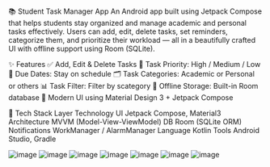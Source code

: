 📚 Student Task Manager App
An Android app built using Jetpack Compose that helps students stay organized and manage academic and personal tasks effectively. Users can add, edit, delete tasks, set reminders, categorize them, and prioritize their workload — all in a beautifully crafted UI with offline support using Room (SQLite).

✨ Features
✅ Add, Edit & Delete Tasks
🎯 Task Priority: High / Medium / Low
📅 Due Dates: Stay on schedule
🗂️ Task Categories: Academic or Personal or others
📊 Task Filter: Filter by scategory
💾 Offline Storage: Built-in Room database
📱 Modern UI using Material Design 3 + Jetpack Compose

🧱 Tech Stack
Layer	Technology
UI	Jetpack Compose, Material3
Architecture	MVVM (Model-View-ViewModel)
DB	Room (SQLite ORM)
Notifications	WorkManager / AlarmManager
Language	Kotlin
Tools	Android Studio, Gradle

![image](https://github.com/user-attachments/assets/bbb8adc5-5f77-47fb-aab3-98b6b8916f80)
![image](https://github.com/user-attachments/assets/ff7c304d-f6c3-4924-844e-2ad349c541d4)
![image](https://github.com/user-attachments/assets/288c10ac-faef-40f5-bad2-ffa94291886d)
![image](https://github.com/user-attachments/assets/7cbfa765-f7d1-4663-9bfd-6874f519495c)
![image](https://github.com/user-attachments/assets/59abbca3-c786-415c-a91b-37bfbafee71c)
![image](https://github.com/user-attachments/assets/ea1eb1f3-0e51-4e2b-b976-495d26f94726)
![image](https://github.com/user-attachments/assets/9d9648e3-4624-4139-8def-ce9257e36eac)




